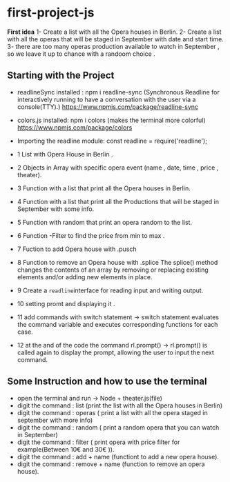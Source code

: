 # first-project-js

**First idea**
1- Create a list with all the Opera houses in Berlin.
2- Create a list with all the operas that will be staged in September with date and start time.
3- there are too many operas production available to watch in September , so we leave it up to chance with a randoom choice .

## **Starting with the Project**

- readlineSync installed : npm i readline-sync (Synchronous Readline for interactively running to have a conversation with the user via a console(TTY).) https://www.npmjs.com/package/readline-sync

- colors.js installed: npm i colors (makes the terminal more colorful) https://www.npmjs.com/package/colors

- Importing the readline module: const readline = require('readline');

- 1 List with Opera House in Berlin .
- 2 Objects in Array with specific opera event (name , date, time , price , theater).
- 3 Function with a list that print all the Opera houses in Berlin.
- 4 Function with a list that print all the Productions that will be staged in September with some info.
- 5 Function with random that print an opera random to the list.
- 6 Function -Filter to find the price from min to max .
- 7 Fuction to add Opera house with .pusch
- 8 Function to remove an Opera house with .splice The splice() method changes the contents of an array by removing or replacing existing elements and/or adding new elements in place.
- 9 Create a `readline`interface for reading input and writing output.
- 10 setting promt and displaying it .
- 11 add commands with switch statement -> switch statement evaluates the command variable and executes corresponding functions for each case.
- 12 at the and of the code the command rl.prompt() -> rl.prompt() is called again to display the prompt, allowing the user to input the next command.

## Some Instruction and how to use the terminal

- open the terminal and run -> Node + theater.js(file)
- digit the command : list (print the list with all the Opera houses in Berlin)
- digit the command : operas ( print a list with all the opera staged in september with more info)
- digit the command : random ( print a random opera that you can watch in September)
- digit the command : filter ( print opera with price filter for example(Between 10€ and 30€ )).
- digit the command : add + name (functiont to add a new opera house).
- digit the command : remove + name (function to remove an opera house).
